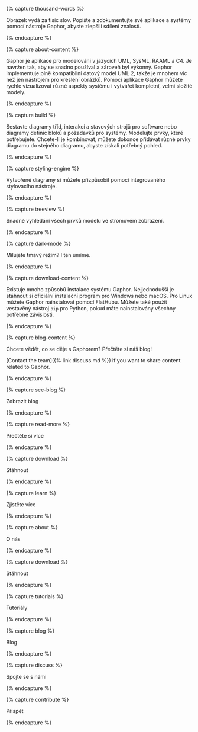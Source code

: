 {% capture thousand-words %}

Obrázek vydá za tisíc slov. Popište a zdokumentujte své aplikace a systémy
pomocí nástroje Gaphor, abyste zlepšili sdílení znalostí.

{% endcapture %}

{% capture about-content %}

Gaphor je aplikace pro modelování v jazycích UML, SysML, RAAML a C4. Je
navržen tak, aby se snadno používal a zároveň byl výkonný. Gaphor
implementuje plně kompatibilní datový model UML 2, takže je mnohem víc než
jen nástrojem pro kreslení obrázků. Pomocí aplikace Gaphor můžete rychle
vizualizovat různé aspekty systému i vytvářet kompletní, velmi složité
modely.

{% endcapture %}

{% capture build %}

Sestavte diagramy tříd, interakcí a stavových strojů pro software nebo
diagramy definic bloků a požadavků pro systémy. Modelujte prvky, které
potřebujete. Chcete-li je kombinovat, můžete dokonce přidávat různé prvky
diagramu do stejného diagramu, abyste získali potřebný pohled.

{% endcapture %}

{% capture styling-engine %}

Vytvořené diagramy si můžete přizpůsobit pomocí integrovaného stylovacího
nástroje.

{% endcapture %}

{% capture treeview %}

Snadné vyhledání všech prvků modelu ve stromovém zobrazení.

{% endcapture %}

{% capture dark-mode %}

Milujete tmavý režim? I ten umíme.

{% endcapture %}

{% capture download-content %}

Existuje mnoho způsobů instalace systému Gaphor. Nejjednodušší je stáhnout
si oficiální instalační program pro Windows nebo macOS. Pro Linux můžete
Gaphor nainstalovat pomocí FlatHubu.  Můžete také použít vestavěný nástroj
`pip` pro Python, pokud máte nainstalovány všechny potřebné závislosti.

{% endcapture %}

{% capture blog-content %}

Chcete vědět, co se děje s Gaphorem? Přečtěte si náš blog!

[Contact the team]({% link discuss.md %})  if you want to share content
related to Gaphor.

{% endcapture %}

{% capture see-blog %}

Zobrazit blog

{% endcapture %}

{% capture read-more %}

Přečtěte si více

{% endcapture %}

{% capture download %}

Stáhnout

{% endcapture %}

{% capture learn %}

Zjistěte více

{% endcapture %}

{% capture about %}

O nás

{% endcapture %}

{% capture download %}

Stáhnout

{% endcapture %}

{% capture tutorials %}

Tutoriály

{% endcapture %}

{% capture blog %}

Blog

{% endcapture %}

{% capture discuss %}

Spojte se s námi

{% endcapture %}

{% capture contribute %}

Přispět

{% endcapture %}
